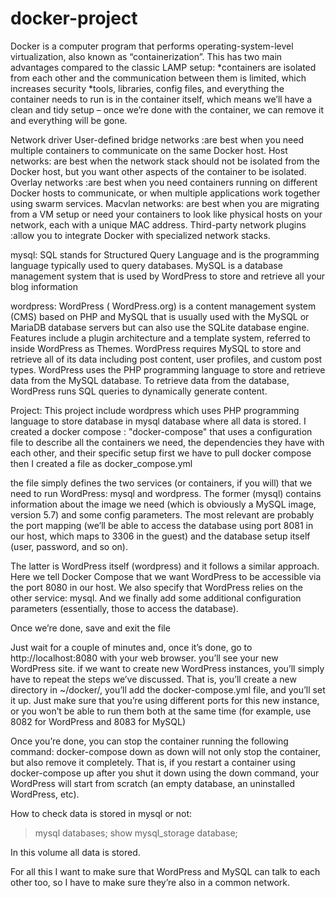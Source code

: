 # docker-project
Docker is a computer program that performs operating-system-level virtualization, also known as “containerization”.
This has two main advantages compared to the classic LAMP setup:
*containers are isolated from each other and the communication between them is limited, which increases security
*tools, libraries, config files, and everything the container needs to run is in the container itself, 
which means we’ll have a clean and tidy setup – once we’re done with the container, we can remove it and everything will be gone.

Network driver 
User-defined bridge networks :are best when you need multiple containers to communicate on the same Docker host.
Host networks: are best when the network stack should not be isolated from the Docker host, but you want other aspects of the container to be isolated.
Overlay networks :are best when you need containers running on different Docker hosts to communicate, or when multiple applications work together using swarm services.
Macvlan networks: are best when you are migrating from a VM setup or need your containers to look like physical hosts on your network, each with a unique MAC address.
Third-party network plugins :allow you to integrate Docker with specialized network stacks.


mysql:
SQL stands for Structured Query Language and is the programming language typically used to query databases.
MySQL is a database management system that is used by WordPress to store and retrieve all your blog information

wordpress:
WordPress ( WordPress.org) is a content management system (CMS) based on PHP and MySQL that is usually used with the MySQL or MariaDB database servers but can also use the SQLite database engine.
Features include a plugin architecture and a template system, referred to inside WordPress as Themes.
WordPress requires MySQL to store and retrieve all of its data including post content, user profiles, and custom post types.
WordPress uses the PHP programming language to store and retrieve data from the MySQL database. To retrieve data from the database, WordPress runs SQL queries to dynamically generate content.

Project:
This project include wordpress which uses PHP programming language to store database in mysql database where all data is stored.
I created a docker compose :
"docker-compose" that uses a configuration file to describe all the containers we need, the dependencies they have with each other, and their specific setup
first we have to pull docker compose 
then I created a file as docker_compose.yml 

the file simply defines the two services (or containers, if you will) that we need to run WordPress: mysql and wordpress. 
The former (mysql) contains information about the image we need (which is obviously a MySQL image, version 5.7) and some config parameters. 
The most relevant are probably the port mapping (we’ll be able to access the database using port 8081 in our host, which maps to 3306 in the guest)
and the database setup itself (user, password, and so on).

The latter is WordPress itself (wordpress) and it follows a similar approach. 
Here we tell Docker Compose that we want WordPress to be accessible via the port 8080 in our host. 
We also specify that WordPress relies on the other service: mysql.
And we finally add some additional configuration parameters (essentially, those to access the database).

Once we’re done, save and exit the file

Just wait for a couple of minutes and, once it’s done, go to http://localhost:8080 with your web browser.
you’ll see your new WordPress site.
if we want to create new WordPress instances, you’ll simply have to repeat the steps we’ve discussed. 
That is, you’ll create a new directory in ~/docker/, you’ll add the docker-compose.yml file, and you’ll set it up.
Just make sure that you’re using different ports for this new instance, or you won’t be able to run them both at the same time (for example, use 8082 for WordPress and 8083 for MySQL)

Once you’re done, you can stop the container running the following command:
docker-compose down
as down will not only stop the container, but also remove it completely. 
That is, if you restart a container using docker-compose up after you shut it down using the down command, your WordPress will start from scratch (an empty database, an uninstalled WordPress, etc).

How to check data is stored in mysql or not:
>mysql databases;
>show mysql_storage database;


In this volume all data is stored.

For all this I want to make sure that WordPress and MySQL can talk to each other too, so I have to make sure they’re also in a common network.
 

  

